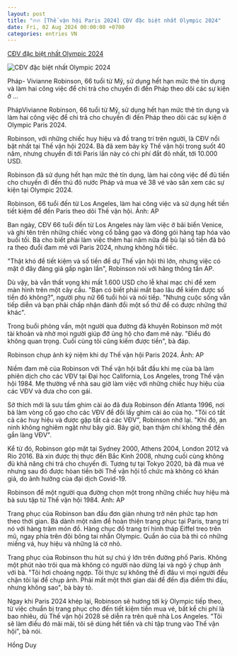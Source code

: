 ```yaml
---
layout: post
title: "🔥🔥 [Thế vận hội Paris 2024] CĐV đặc biệt nhất Olympic 2024"
date: Fri, 02 Aug 2024 00:00:00 +0700
categories: entries VN
---
```

[CĐV đặc biệt nhất Olympic 2024](https://vnexpress.net/cdv-dac-biet-nhat-olympic-2024-4776522.html)

![CĐV đặc biệt nhất Olympic 2024](https://vcdn1-thethao.vnecdn.net/2024/08/01/cdv-1722487352-4893-1722488067.png?w=1200&h=0&q=100&dpr=1&fit=crop&s=WnQi4b-rMJ8nFjc28eJySg)

Pháp- Vivianne Robinson, 66 tuổi từ Mỹ, sử dụng hết hạn mức thẻ tín dụng và làm hai công việc để chi trả cho chuyến đi đến Pháp theo dõi các sự kiện ở ...

PhápVivianne Robinson, 66 tuổi từ Mỹ, sử dụng hết hạn mức thẻ tín dụng và làm hai công việc để chi trả cho chuyến đi đến Pháp theo dõi các sự kiện ở Olympic Paris 2024.

Robinson, với những chiếc huy hiệu và đồ trang trí trên người, là CĐV nổi bật nhất tại Thế vận hội 2024. Bà đã xem bảy kỳ Thế vận hội trong suốt 40 năm, nhưng chuyến đi tới Paris lần này có chi phí đắt đỏ nhất, tới 10.000 USD.

Robinson đã sử dụng hết hạn mức thẻ tín dụng, làm hai công việc để đủ tiền cho chuyến đi đến thủ đô nước Pháp và mua vé 38 vé vào sân xem các sự kiện tại Olympic 2024.

Robinson, 66 tuổi đến từ Los Angeles, làm hai công việc và sử dụng hết tiền tiết kiệm để đến Paris theo dõi Thế vận hội. Ảnh: AP

Ban ngày, CĐV 66 tuổi đến từ Los Angeles này làm việc ở bãi biển Venice, và ghi tên trên những chiếc vòng cổ bằng gạo và đóng gói hàng tạp hóa vào buổi tối. Bà cho biết phải làm việc thêm hai năm nữa để bù lại số tiền đã bỏ ra theo đuổi đam mê với Paris 2024, nhưng không hối tiếc.

"Thật khó để tiết kiệm và số tiền để dự Thế vận hội thì lớn, nhưng việc có mặt ở đây đáng giá gấp ngàn lần", Robinson nói với hãng thông tấn AP.

Dù vậy, bà vẫn thất vọng khi mất 1.600 USD cho lễ khai mạc chỉ để xem màn hình trên một cây cầu. "Bạn có biết phải mất bao lâu để kiếm được số tiền đó không?", người phụ nữ 66 tuổi hỏi và nói tiếp. "Nhưng cuộc sống vẫn tiếp diễn và bạn phải chấp nhận đánh đổi một số thứ để có được những thứ khác".

Trong buổi phỏng vấn, một người qua đường đã khuyên Robinson mở một tài khoản và nhờ mọi người giúp đỡ ủng hộ cho đam mê này. "Điều đó không quan trọng. Cuối cùng tôi cũng kiếm được tiền", bà đáp.

Robinson chụp ảnh kỷ niệm khi dự Thế vận hội Paris 2024. Ảnh: AP

Niềm đam mê của Robinson với Thế vận hội bắt đầu khi mẹ của bà làm phiên dịch cho các VĐV tại Đại học California, Los Angeles, trong Thế vận hội 1984. Mẹ thường về nhà sau giờ làm việc với những chiếc huy hiệu của các VĐV và đưa cho con gái.

Sở thích mới là sưu tầm ghim cài áo đã đưa Robinson đến Atlanta 1996, nơi bà làm vòng cổ gạo cho các VĐV để đổi lấy ghim cài áo của họ. "Tôi có tất cả các huy hiệu và được gặp tất cả các VĐV", Robinson nhớ lại. "Khi đó, an ninh không nghiêm ngặt như bây giờ. Bây giờ, bạn thậm chí không thể đến gần làng VĐV".

Kể từ đó, Robinson góp mặt tại Sydney 2000, Athens 2004, London 2012 và Rio 2016. Bà xin được thị thực đến Bắc Kinh 2008, nhưng cuối cùng không đủ khả năng chi trả cho chuyến đi. Tương tự tại Tokyo 2020, bà đã mua vé nhưng sau đó được hòan tiền bởi Thế vận hội tổ chức mà không có khán giả, do ảnh hưởng của đại dịch Covid-19.

Robinson để một người qua đường chọn một trong những chiếc huy hiệu mà bà sưu tập từ Thế vận hội 1984. Ảnh: AP

Trang phục của Robinson ban đầu đơn giản nhưng trở nên phức tạp hơn theo thời gian. Bà dành một năm để hoàn thiện trang phục tại Paris, trang trí nó với hàng trăm món đồ. Hàng chục đồ trang trí hình tháp Eiffel treo trên mũ, ngay phía trên đôi bông tai nhẫn Olympic. Quần áo của bà thì có những miếng vá, huy hiệu và những lá cờ nhỏ.

Trang phục của Robinson thu hút sự chú ý lớn trên đường phố Paris. Không một phút nào trôi qua mà không có người nào dừng lại và ngỏ ý chụp ảnh với bà. "Tôi hơi choáng ngợp. Tôi thực sự không thể đi đâu vì mọi người đều chặn tôi lại để chụp ảnh. Phải mất một thời gian dài để đến địa điểm thi đấu, nhưng không sao", bà bày tỏ.

Ngay khi Paris 2024 khép lại, Robinson sẽ hướng tới kỳ Olympic tiếp theo, từ việc chuẩn bị trang phục cho đến tiết kiệm tiền mua vé, bất kể chi phí là bao nhiêu, dù Thế vận hội 2028 sẽ diễn ra trên quê nhà Los Angeles. "Tôi sẽ làm điều đó mãi mãi, tôi sẽ dùng hết tiền và chỉ tập trung vào Thế vận hội", bà nói.

Hồng Duy

